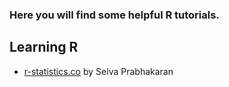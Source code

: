 ### Here you will find some helpful R tutorials.

## Learning R

* [r-statistics.co](http://r-statistics.co/R-Tutorial.html) by Selva Prabhakaran
